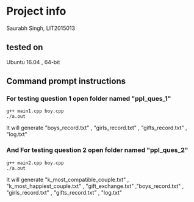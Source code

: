# Project info
Saurabh Singh, LIT2015013

## tested on
Ubuntu 16.04 , 64-bit

## Command prompt instructions
### For testing question 1 open folder named "ppl_ques_1"
```
g++ main1.cpp boy.cpp
./a.out
```
It will generate "boys_record.txt" , "girls_record.txt" , "gifts_record.txt" , "log.txt"
### And For testing question 2 open folder named "ppl_ques_2"
```
g++ main2.cpp boy.cpp
./a.out
```
It will generate "k_most_compatible_couple.txt" , "k_most_happiest_couple.txt" , "gift_exchange.txt" ,"boys_record.txt" , "girls_record.txt" , "gifts_record.txt" , "log.txt" 


